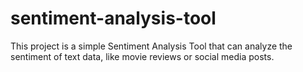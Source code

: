# sentiment-analysis-tool
This project is a simple Sentiment Analysis Tool that can analyze the sentiment of text data, like movie reviews or social media posts. 
